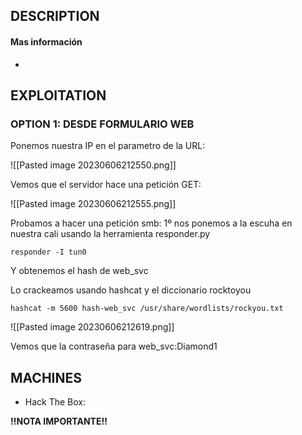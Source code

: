 ## DESCRIPTION



#### Mas información
* 


## EXPLOITATION

### OPTION 1: DESDE FORMULARIO WEB


Ponemos nuestra IP en el parametro de la URL:

![[Pasted image 20230606212550.png]]

Vemos que el servidor hace una petición GET:

![[Pasted image 20230606212555.png]]

Probamos a hacer una petición smb:
1º nos ponemos a la escuha en nuestra cali usando la herramienta responder.py

```
responder -I tun0
```


Y obtenemos el hash de web_svc

Lo crackeamos usando hashcat y el diccionario rocktoyou

```
hashcat -m 5600 hash-web_svc /usr/share/wordlists/rockyou.txt
```


![[Pasted image 20230606212619.png]]

Vemos que la contraseña para web_svc:Diamond1

## MACHINES

* Hack The Box: 

**!!NOTA IMPORTANTE!!** 